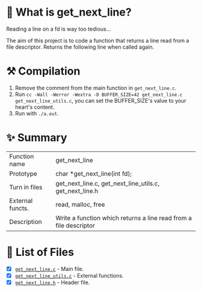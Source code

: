 # 🦊 What is get_next_line?

Reading a line on a fd is way too tedious...

The aim of this project is to code a function that returns a line read from a file descriptor. Returns the following line when called again.

# ⚒️ Compilation

1. Remove the comment from the main function in `get_next_line.c`.
2. Run `cc -Wall -Werror -Wextra -D BUFFER_SIZE=42 get_next_line.c get_next_line_utils.c`, you can set the BUFFER_SIZE's value to your heart's content.
3. Run with `./a.out`.

# ✨ Summary

|     |     |
| --- | --- |
| Function name | get_next_line |
| Prototype | char *get_next_line(int fd); |
| Turn in files | get_next_line.c, get_next_line_utils.c, get_next_line.h |
| External functs. | read, malloc, free |
| Description | Write a function which returns a line read from a file descriptor |

# 📑 List of Files

- [x] [`get_next_line.c`](https://github.com/flmarsou/2.2-get_next_line/blob/main/get_next_line.c) - Main file.
- [x] [`get_next_line_utils.c`](https://github.com/flmarsou/2.2-get_next_line/blob/main/get_next_line.c) - External functions.
- [x] [`get_next_line.h`](https://github.com/flmarsou/2.2-get_next_line/blob/main/get_next_line.c) - Header file.

